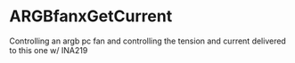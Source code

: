 # ARGBfanxGetCurrent
Controlling an argb pc fan and controlling the tension and current delivered to this one w/ INA219

